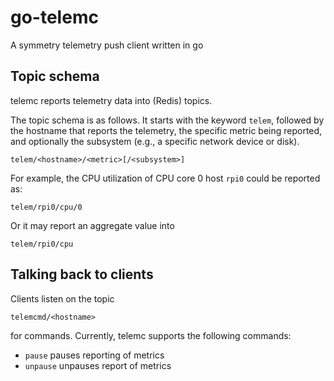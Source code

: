 go-telemc
=========

A symmetry telemetry push client written in go

Topic schema
------------

telemc reports telemetry data into (Redis) topics.

The topic schema is as follows. It starts with the keyword `telem`, followed by the hostname that reports the telemetry,
the specific metric being reported, and optionally the subsystem (e.g., a specific network device or disk).

    telem/<hostname>/<metric>[/<subsystem>]

For example, the CPU utilization of CPU core 0 host `rpi0` could be reported as:

    telem/rpi0/cpu/0

Or it may report an aggregate value into

    telem/rpi0/cpu

Talking back to clients
-----------------------

Clients listen on the topic

    telemcmd/<hostname>

for commands. Currently, telemc supports the following commands:

* `pause` pauses reporting of metrics
* `unpause` unpauses report of metrics
